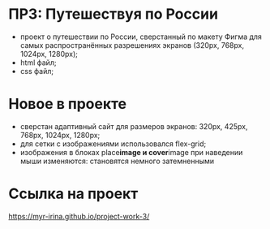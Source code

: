 # ПР3: Путешествуя по России

- проект о путешествии по России, сверстанный по макету Фигма для самых распространённых разрешениях экранов (320px, 768px, 1024px, 1280px);
- html файл;
- css файл;

# Новое в проекте

- сверстан адаптивный сайт для размеров экранов: 320px, 425px, 768px, 1024px, 1280px;
- для сетки с изображениями использовался flex-grid;
- изображения в блоках place**image и cover**image при наведении мыши изменяются: становятся немного затемненными

# Ссылка на проект

https://myr-irina.github.io/project-work-3/
